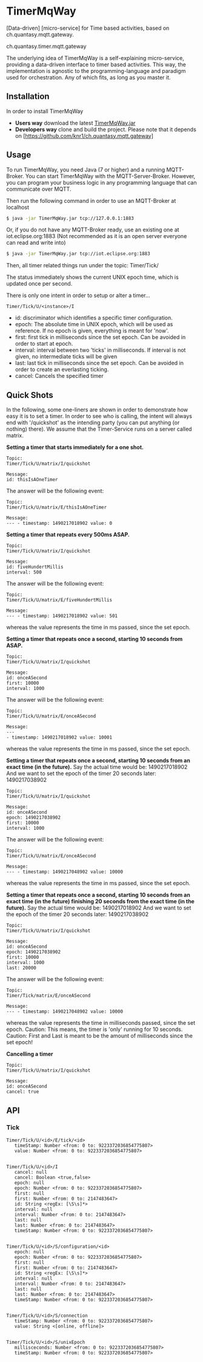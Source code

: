 # TimerMqWay
[Data-driven] [micro-service] for Time based activities, based on ch.quantasy.mqtt.gateway.

ch.quantasy.timer.mqtt.gateway

The underlying idea of TimerMqWay is a self-explaining micro-service, providing a data-driven interface
 to timer based activities. This way, the implementation is agnostic to the programming-language and paradigm used for orchestration. Any of which fits, as long as you master it.



## Installation
In order to install TimerMqWay 
* **Users way** download the latest [TimerMqWay.jar]
* **Developers way** clone and build the project. Please note that it depends on [https://github.com/knr1/ch.quantasy.mqtt.gateway]
 
## Usage
To run TimerMqWay, you need Java (7 or higher) and a running MQTT-Broker. You can start TimerMqWay with the MQTT-Server-Broker.
However, you can program your business logic in any programming language that can communicate over MQTT.


Then run the following command in order to use an MQTT-Broker at localhost
```sh
$ java -jar TimerMqWay.jar tcp://127.0.0.1:1883
```
Or, if you do not have any MQTT-Broker ready, use an existing one at iot.eclipse.org:1883 (Not recommended as it is an open server everyone can read and write into)
```sh
$ java -jar TimerMqWay.jar tcp://iot.eclipse.org:1883
```

Then, all timer related things run under the topic: Timer/Tick/<instance>

The status immediately shows the current UNIX epoch time, which is updated once per second.


There is only one intent in order to setup or alter a timer...
```
Timer/Tick/U/<instance>/I
```

 * id: discriminator which identifies a specific timer configuration. 
 * epoch: The absolute time in UNIX epoch, which will be used as reference. If no epoch is given, everything is meant for 'now'.
 * first: first tick in milliseconds since the set epoch. Can be avoided in order to start at epoch.
 * interval: interval between two 'ticks' in milliseconds. If interval is not given, no intermediate ticks will be given
 * last: last tick in milliseconds since the set epoch. Can be avoided in order to create an everlasting ticking.
 * cancel: Cancels the specified timer


## Quick Shots
In the following, some one-liners are shown in order to demonstrate how easy it is to set a timer.
In order to see who is calling, the intent will always end with '/quickshot' as the intending party (you can put anything (or nothing) there).
We assume that the Timer-Service runs on a server called matrix. 
 
**Setting a timer that starts immediately for a one shot.**
```
Topic:
Timer/Tick/U/matrix/I/quickshot

Message:
id: thisIsAOneTimer
```

The answer will be the following event:
```
Topic:
Timer/Tick/U/matrix/E/thisIsAOneTimer

Message:
--- - timestamp: 1490217018902 value: 0 
```

**Setting a timer that repeats every 500ms ASAP.**
```
Topic:
Timer/Tick/U/matrix/I/quickshot

Message:
id: fiveHundertMillis
interval: 500
```


The answer will be the following event:
```
Topic:
Timer/Tick/U/matrix/E/fiveHundertMillis

Message: 
--- - timestamp: 1490217018902 value: 501 
```

whereas the value represents the time in ms passed, since the set epoch.

**Setting a timer that repeats once a second, starting 10 seconds from ASAP.**
```
Topic:
Timer/Tick/U/matrix/I/quickshot

Message:
id: onceASecond
first: 10000
interval: 1000
```


The answer will be the following event:
```
Topic:
Timer/Tick/U/matrix/E/onceASecond

Message: 
--- 
- timestamp: 1490217018902 value: 10001 
```

whereas the value represents the time in ms passed, since the set epoch.


**Setting a timer that repeats once a second, starting 10 seconds from an exact time (in the future).**
Say the actual time would be: 1490217018902
And we want to set the epoch of the timer 20 seconds later: 1490217038902
```
Topic: 
Timer/Tick/U/matrix/I/quickshot

Message: 
id: onceASecond
epoch: 1490217038902
first: 10000
interval: 1000
```


The answer will be the following event:
```
Topic: 
Timer/Tick/U/matrix/E/onceASecond

Message:
--- - timestamp: 1490217048902 value: 10000 
```

whereas the value represents the time in ms passed, since the set epoch.


**Setting a timer that repeats once a second, starting 10 seconds from an exact time (in the future) finishing 20 seconds from the exact time (in the future).**
Say the actual time would be: 1490217018902
And we want to set the epoch of the timer 20 seconds later: 1490217038902

```
Topic:
Timer/Tick/U/matrix/I/quickshot

Message:
id: onceASecond
epoch: 1490217038902
first: 10000
interval: 1000
last: 20000
```

The answer will be the following event:
```
Topic:
Timer/Tick/matrix/E/onceASecond

Message:
--- - timestamp: 1490217048902 value: 10000 
```

whereas the value represents the time in milliseconds passed, since the set epoch.
Caution: This means, the timer is 'only' running for 10 seconds.
Caution: First and Last is meant to be the amount of milliseconds since the set epoch!

**Cancelling a timer**
```
Topic:
Timer/Tick/U/matrix/I/quickshot

Message:
id: onceASecond
cancel: true

```


## API

### Tick
```
Timer/Tick/U/<id>/E/tick/<id>
   timeStamp: Number <from: 0 to: 9223372036854775807>
   value: Number <from: 0 to: 9223372036854775807>
   
```
```
Timer/Tick/U/<id>/I
   cancel: null
   cancel: Boolean <true,false> 
   epoch: null
   epoch: Number <from: 0 to: 9223372036854775807>
   first: null
   first: Number <from: 0 to: 2147483647>
   id: String <regEx: [\S\s]*>
   interval: null
   interval: Number <from: 0 to: 2147483647>
   last: null
   last: Number <from: 0 to: 2147483647>
   timeStamp: Number <from: 0 to: 9223372036854775807>
   
```
```
Timer/Tick/U/<id>/S/configuration/<id>
   epoch: null
   epoch: Number <from: 0 to: 9223372036854775807>
   first: null
   first: Number <from: 0 to: 2147483647>
   id: String <regEx: [\S\s]*>
   interval: null
   interval: Number <from: 0 to: 2147483647>
   last: null
   last: Number <from: 0 to: 2147483647>
   timeStamp: Number <from: 0 to: 9223372036854775807>
   
```
```
Timer/Tick/U/<id>/S/connection
   timeStamp: Number <from: 0 to: 9223372036854775807>
   value: String <[online, offline]>
   
```
```
Timer/Tick/U/<id>/S/unixEpoch
   millisceconds: Number <from: 0 to: 9223372036854775807>
   timeStamp: Number <from: 0 to: 9223372036854775807>
   
```


[https://github.com/knr1/ch.quantasy.mqtt.gateway]:<https://github.com/knr1/ch.quantasy.mqtt.gateway>
[TimerMqWay.jar]: <https://github.com/knr1/ch.quantasy.tinkerforge.mqtt.gateway/blob/master/dist/TimerMqWay.jar>


